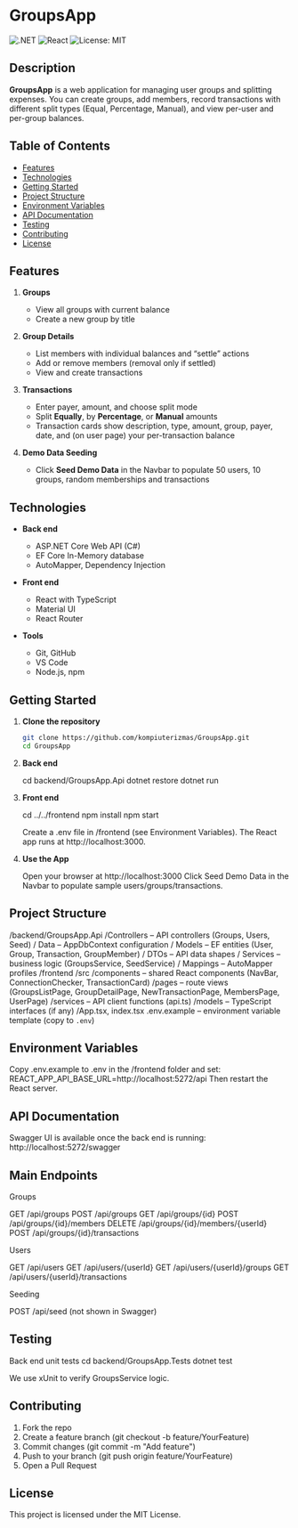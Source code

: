 # GroupsApp

![.NET](https://img.shields.io/badge/.NET-Core-blue) ![React](https://img.shields.io/badge/React-TypeScript-blue) ![License: MIT](https://img.shields.io/badge/License-MIT-green)

## Description

**GroupsApp** is a web application for managing user groups and splitting expenses. You can create groups, add members, record transactions with different split types (Equal, Percentage, Manual), and view per-user and per-group balances.

## Table of Contents

- [Features](#features)  
- [Technologies](#technologies)  
- [Getting Started](#getting-started)  
- [Project Structure](#project-structure)  
- [Environment Variables](#environment-variables)  
- [API Documentation](#api-documentation)  
- [Testing](#testing)  
- [Contributing](#contributing)  
- [License](#license)  

## Features

1. **Groups**  
   - View all groups with current balance  
   - Create a new group by title  

2. **Group Details**  
   - List members with individual balances and “settle” actions  
   - Add or remove members (removal only if settled)  
   - View and create transactions  

3. **Transactions**  
   - Enter payer, amount, and choose split mode  
   - Split **Equally**, by **Percentage**, or **Manual** amounts  
   - Transaction cards show description, type, amount, group, payer, date, and (on user page) your per-transaction balance  

4. **Demo Data Seeding**  
   - Click **Seed Demo Data** in the Navbar to populate 50 users, 10 groups, random memberships and transactions  

## Technologies

- **Back end**  
  - ASP.NET Core Web API (C#)  
  - EF Core In-Memory database  
  - AutoMapper, Dependency Injection  

- **Front end**  
  - React with TypeScript  
  - Material UI  
  - React Router  

- **Tools**  
  - Git, GitHub  
  - VS Code  
  - Node.js, npm  

## Getting Started

1. **Clone the repository**  
   ```bash
   git clone https://github.com/kompiuterizmas/GroupsApp.git
   cd GroupsApp

2. **Back end**

   cd backend/GroupsApp.Api
   dotnet restore
   dotnet run

3. **Front end**

   cd ../../frontend
   npm install
   npm start

   Create a .env file in /frontend (see Environment Variables).
   The React app runs at http://localhost:3000.

4. **Use the App**

   Open your browser at http://localhost:3000
   Click Seed Demo Data in the Navbar to populate sample users/groups/transactions.

## Project Structure

/backend/GroupsApp.Api
  /Controllers      – API controllers (Groups, Users, Seed)
/  Data             – AppDbContext configuration
/  Models           – EF entities (User, Group, Transaction, GroupMember)
/  DTOs             – API data shapes
/  Services         – business logic (GroupsService, SeedService)
/  Mappings         – AutoMapper profiles
/frontend
  /src
    /components     – shared React components (NavBar, ConnectionChecker, TransactionCard)
    /pages          – route views (GroupsListPage, GroupDetailPage, NewTransactionPage, MembersPage, UserPage)
    /services       – API client functions (api.ts)
    /models         – TypeScript interfaces (if any)
    /App.tsx, index.tsx
.env.example        – environment variable template (copy to `.env`)

## Environment Variables

Copy .env.example to .env in the /frontend folder and set:
REACT_APP_API_BASE_URL=http://localhost:5272/api
Then restart the React server.

## API Documentation

Swagger UI is available once the back end is running:
http://localhost:5272/swagger

## Main Endpoints

Groups

GET /api/groups
POST /api/groups
GET /api/groups/{id}
POST /api/groups/{id}/members
DELETE /api/groups/{id}/members/{userId}
POST /api/groups/{id}/transactions

Users

GET /api/users
GET /api/users/{userId}
GET /api/users/{userId}/groups
GET /api/users/{userId}/transactions

Seeding

POST /api/seed (not shown in Swagger)

## Testing

Back end unit tests
cd backend/GroupsApp.Tests
dotnet test

We use xUnit to verify GroupsService logic.

## Contributing

1. Fork the repo
2. Create a feature branch (git checkout -b feature/YourFeature)
3. Commit changes (git commit -m "Add feature")
4. Push to your branch (git push origin feature/YourFeature)
5. Open a Pull Request

## License

This project is licensed under the MIT License.